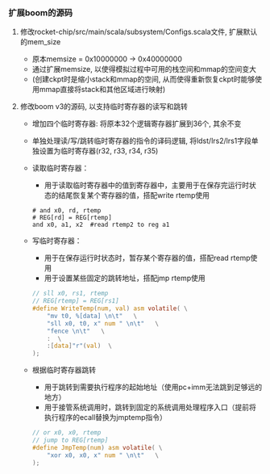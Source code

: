 ### 扩展boom的源码 ####
1. 修改rocket-chip/src/main/scala/subsystem/Configs.scala文件, 扩展默认的mem_size
   - 原本memsize = 0x10000000 -> 0x40000000
   - 通过扩展memsize, 以使得模拟过程中可用的栈空间和mmap的空间变大
   - (创建ckpt时是缩小stack和mmap的空间, 从而使得重新恢复ckpt时能够使用mmap直接将stack和其他区域进行映射)

2. 修改boom v3的源码, 以支持临时寄存器的读写和跳转
   - 增加四个临时寄存器: 将原本32个逻辑寄存器扩展到36个, 其余不变
   - 单独处理读/写/跳转临时寄存器的指令的译码逻辑, 将ldst/lrs2/lrs1字段单独设置为临时寄存器(r32, r33, r34, r35)
   - 读取临时寄存器：

     - 用于读取临时寄存器中的值到寄存器中，主要用于在保存完运行时状态的结尾恢复某个寄存器的值，搭配write rtemp使用

     ```assembly
     # and x0, rd, rtemp
     # REG[rd] = REG[rtemp]
     and x0, a1, x2  #read rtemp2 to reg a1
     ```

   - 写临时寄存器：

     - 用于在保存运行时状态时，暂存某个寄存器的值，搭配read rtemp使用
     - 用于设置某些固定的跳转地址，搭配jmp rtemp使用

     ```c
     // sll x0, rs1, rtemp
     // REG[rtemp] = REG[rs1]
     #define WriteTemp(num, val) asm volatile( \
         "mv t0, %[data] \n\t"   \
         "sll x0, t0, x" num " \n\t"   \
         "fence \n\t"   \
         :  \
         :[data]"r"(val)  \
     );
     ```

   - 根据临时寄存器跳转

     - 用于跳转到需要执行程序的起始地址（使用pc+imm无法跳到足够远的地方）
     - 用于接管系统调用时，跳转到固定的系统调用处理程序入口（提前将执行程序的ecall替换为jmptemp指令）

     ```c
     // or x0, x0, rtemp
     // jump to REG[rtemp]
     #define JmpTemp(num) asm volatile( \
         "xor x0, x0, x" num " \n\t"   \
     );
     ```